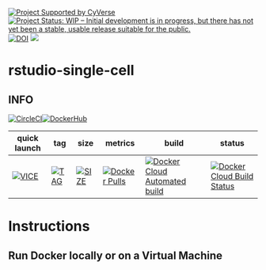 [![Project Supported by CyVerse](https://img.shields.io/badge/Supported%20by-CyVerse-blue.svg)](https://learning.cyverse.org/projects/vice/en/latest/) [![Project Status: WIP – Initial development is in progress, but there has not yet been a stable, usable release suitable for the public.](https://www.repostatus.org/badges/latest/wip.svg)](https://www.repostatus.org/#wip) [![DOI](https://zenodo.org/badge/DOI/10.5281/zenodo..svg)](https://doi.org/10.5281/zenodo.) [![](https://images.microbadger.com/badges/license/cyversevice/rstudio-single-cell.svg)](https://microbadger.com/images/cyversevice/rstudio-single-cell)

# rstudio-single-cell

## INFO

[![CircleCI](https://circleci.com/gh/cyverse-vice/jupyterlab-psypark.svg?style=svg)](https://circleci.com/gh/cyverse-vice/rstudio-single-cell)[![DockerHub](https://img.shields.io/badge/DockerHub-brightgreen.svg?style=popout&logo=Docker)](https://hub.docker.com/r/cyversevice/rstudio-single-cell)


quick launch | tag | size | metrics | build | status |  
------------ | --- | ---- | ------- | ------|--------|
[![VICE](https://img.shields.io/badge/CyVerse-VICE-blue.svg?style=popout&logo=Docker&color=#1488C6)]() | [![TAG](https://images.microbadger.com/badges/version/cyversevice/rstudio-single-cell.svg)](https://microbadger.com/images/cyversevice/rstudio-single-cell) | [![SIZE](https://images.microbadger.com/badges/image/cyversevice/rstudio-single-cell.svg)](https://microbadger.com/images/cyversevice/rstudio-single-cell) | [![Docker Pulls](https://img.shields.io/docker/pulls/cyversevice/rstudio-single-cell?color=blue&logo=docker&logoColor=white)](https://hub.docker.com/r/cyversevice/rstudio-single-cell) | [![Docker Cloud Automated build](https://img.shields.io/docker/cloud/automated/cyversevice/rstudio-single-cell?color=blue&logo=docker&logoColor=white)](https://hub.docker.com/r/cyversevice/rstudio-single-cell) | [![Docker Cloud Build Status](https://img.shields.io/docker/cloud/build/cyversevice/rstudio-single-cell?color=blue&logo=docker&logoColor=white)](https://hub.docker.com/r/cyversevice/rstudio-single-cell)

# Instructions


## Run Docker locally or on a Virtual Machine


